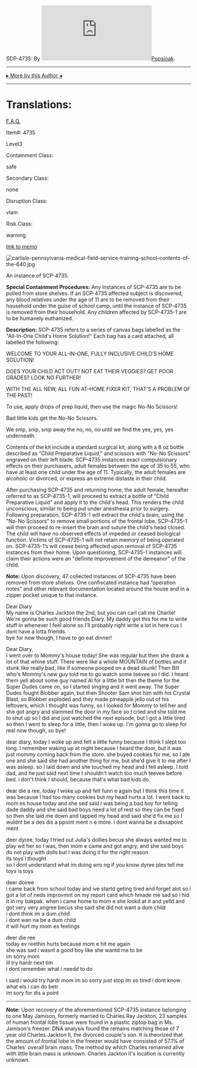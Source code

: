 SCP-4735: By [![Popsioak](http://www.wikidot.com/avatar.php?userid=5231418&amp;size=small&amp;timestamp=1600034053)](http://www.wikidot.com/user:info/popsioak)[Popsioak](http://www.wikidot.com/user:info/popsioak).

* * *

[▸ More by this Author ◂](http://www.scp-wiki.net/popsioaks-garden)

* * *

Translations:
=============

[F.A.Q.](http://www.scp-wiki.net/component:info-ayers)

Item#: 4735

Level3

Containment Class:

safe

Secondary Class:

none

Disruption Class:

vlam

Risk Class:

warning

[link to memo](http://www.scp-wiki.net/classification-committee-memo)  

  

![carlisle-pennsylvania-medical-field-service-training-school-contents-of-the-640.jpg](https://cdn4.picryl.com/photo/1943/01/01/carlisle-pennsylvania-medical-field-service-training-school-contents-of-the-640.jpg)

An instance of SCP-4735.

**Special Containment Procedures:** Any instances of SCP-4735 are to be pulled from store shelves. If an SCP-4735 affected subject is discovered, any blood relatives under the age of 11 are to be removed from their household under the guise of school camp, until the instance of SCP-4735 is removed from their household. Any children affected by SCP-4735-1 are to be humanely euthanized.

**Description:** SCP-4735 refers to a series of canvas bags labelled as the "All-In-One Child's Home Solution!” Each bag has a card attached, all labelled the following:

WELCOME TO YOUR ALL-IN-ONE, FULLY INCLUSIVE CHILD’S HOME SOLUTION!  
  
DOES YOUR CHILD ACT OUT? NOT EAT THEIR VEGGIES? GET POOR GRADES? LOOK NO FURTHER!  
  
WITH THE ALL NEW, ALL FUN AT-HOME FIXER KIT, THAT’S A PROBLEM OF THE PAST!  
  
To use, apply drops of prep liquid, then use the magic No-No Scissors!  
  
Bad little kids get the No-No Scissors.  
  
We snip, snip, snip away the no, no, no until we find the yes, yes, yes underneath.

  
Contents of the kit include a standard surgical kit, along with a 8 oz bottle described as "Child Preparative Liquid," and scissors with "No-No Scissors" engraved on their left blade. SCP-4735 instances exact compulsionary effects on their purchasers, adult females between the age of 35 to 55, who have at least one child under the age of 11. Typically, the adult females are alcoholic or divorced, or express an extreme distaste in their child.

After purchasing SCP-4735 and returning home, the adult female, hereafter referred to as SCP-4735-1, will proceed to extract a bottle of "Child Preparative Liquid" and apply it to the child's head. This renders the child unconscious, similar to being put under anesthesia prior to surgery. Following preparation, SCP-4735-1 will extract the child's brain, using the "No-No Scissors" to remove small portions of the frontal lobe. SCP-4735-1 will then proceed to re-insert the brain and suture the child's head closed. The child will have no observed effects of impeded or ceased biological function. Victims of SCP-4735-1 will not retain memory of being operated on. SCP-4735-1’s will cease being affected upon removal of SCP-4735 instances from their home. Upon questioning, SCP-4735-1 instances will claim their actions were an "definite improvement of the demeanor" of the child.

**Note:** Upon discovery, 47 collected instances of SCP-4735 have been removed from store shelves. One confiscated instance had “operation notes” and other relevant documentation located around the house and in a zipper pocket unique to that instance.  

Dear Diary  
My name is Charles Jackton the 2nd, but you can carl call me Charlie! We're gonna be such good friends Diary. My daddy got this for me to write stuff in whenever I feel alone so I'll probably right write a lot in here cus I dont have a lotta friends.  
bye for now though, I have to go eat dinner!

  
  

Dear Diary,  
I went over to Mommy's house today! She was regular but then she drank a lot of that whine stuff. There were like a whole MOUNTAIN of bottles and it stunk like really bad, like if someone pooped on a dead skunk! Then Bill who's Mommy's new guy told me to go watch some teevee so I did. I heard them yell about some guy named Al for a little bit then the theme for the Super Dudes came on, so I started singing and it went away. The Super Dudes fought Blobber again, but then Shooter Sam shot him with his Crystal Blast, so Blobber exploded and they made pineapple jello out of his leftovers, which I thought was funny, so I looked for Mommy to tell her and she got angry and slammed the door in my face so I cried and she told me to shut up so I did and just watched the next episode, but I got a little tired so then I went to sleep for a little, then I woke up. I'm gonna go to sleep for real now though, so bye!

  
  

dear diary, today I woke up and felt a little funny because I think I slept too long. I remember waking up at night because I heard the door, but it was just mommy coming back from the store. she buyed cookies for me, so I ate one and she said she had another thing for me, but she'd give it to me after I was asleep. so I laid down and she touched my head and I fell asleep. I told dad, and he just said next time I shouldn't watch too much teevee before bed. i don't think I should, because that's what bad kids do.

  
  

dear die a ree, today I woke up and felt funn e again but I think this time it was because I had too many cookies but my head hurts a lot. I went back to mom es house today and she sed said I was being a bad boy for telling dade daddy and she said bad boys need a lot of rest so they can be fixed so then she laid me down and tapped my head and said she'd fix me so I wuldnt be a des dis a ppoint ment n e more. i dont wanna be a dissapoint ment

  
  

deer dyree, today I tried out Julia's dollies becus she always wanted me to play wit her so I was, then mom e came and got angry, and she said boys do not play with dolls but I was doing it for the right reason  
its toys i thought  
so I dont understand what im doing wro ng if you know dyree ples tell me  
toys is toys

  
  

deer doiree  
i came back from school today and ive startd geting tired and forget alot so i got a lot of neds improvmnt on my report card which hmade me sad so i hid it in my bakpak. when i came home to mom e she lookd at it and yelld and got very very angree becus she said she did not want a dum child  
i dont think im a dum child  
i dont wan na be a dum child  
it will hurt my mom es feelings

  
  

deer die ree  
today ev reethin hurts because mom e hit me again  
she was sad i wasnt a good boy like she wantd me to be  
im sorry mom  
ill try hardr next tim  
i dont remember what i needd to do

  
  

i said i would try hardr mom im so sorry just stop im so tired i dont know what els i can do betr  
im sory for dis a point

* * *

**Note:** Upon recovery of the aforementioned SCP-4735 instance belonging to one May Jamison, formerly married to Charles Ray Jackton, 23 samples of human frontal lobe tissue were found in a plastic ziptop bag in Ms. Jamison's freezer. DNA analysis found the remains matching those of 7 year old Charles Jackton II, the divorced couple's son. It is theorized that the amount of frontal lobe in the freezer would have consisted of 57.1% of Charles' overall brain mass. The method by which Charles remained alive with little brain mass is unknown. Charles Jackton II's location is currently unknown.